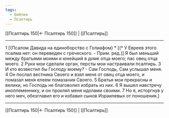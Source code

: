 ```yaml
---
tags:
  - Библия
  - Псалтирь
---
```

[[Псалтирь 150|← Псалтирь 150]] | [[Псалтирь]]

---
1 [{Псалом Давида на единоборство с Голиафом} * [(* У Евреев этого псалма нет: он переведен с греческого. - Прим. ред.)] Я был меньший между братьями моими и юнейший в доме отца моего; пас овец отца моего.
2 Руки мои сделали орган, персты мои настраивали псалтирь.
3 И кто возвестил бы Господу моему? - Сам Господь, Сам услышал меня.
4 Он послал вестника Своего и взял меня от овец отца моего, и помазал меня елеем помазания Своего.
5 Братья мои прекрасны и велики, но Господь не благоволил избрать из них.
6 Я вышел навстречу иноплеменнику, и он проклял меня идолами своими.
7 Но я, исторгнув у него меч, обезглавил его и избавил сынов Израилевых от поношения.]

---
[[Псалтирь 150|← Псалтирь 150]] | [[Псалтирь]]